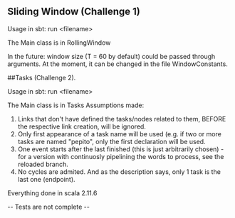 ## Sliding Window (Challenge 1)

Usage in sbt: run \<filename>

The Main class is in RollingWindow


In the future: window size (T = 60 by default) could be passed through arguments. At the moment, it can be changed in
 the file WindowConstants.

##Tasks (Challenge 2).

Usage in sbt: run \<filename>

The Main class is in Tasks
Assumptions made:

1. Links that don't have defined the tasks/nodes related to them, BEFORE the respective link creation, will be ignored.
2. Only first appearance of a task name will be used (e.g. if two or more tasks are named "pepito", only the first
  declaration will be used.
3. One event starts after the last finished (this is just arbitrarily chosen) - for a version with continuosly pipelining the words to process, see the reloaded branch.
4. No cycles are admited. And as the description says, only 1 task is the last one (endpoint).

Everything done in scala 2.11.6

-- Tests are not complete --
